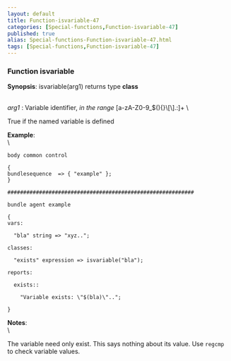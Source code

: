 ```yaml
---
layout: default
title: Function-isvariable-47
categories: [Special-functions,Function-isvariable-47]
published: true
alias: Special-functions-Function-isvariable-47.html
tags: [Special-functions,Function-isvariable-47]
---
```


### Function isvariable

**Synopsis**: isvariable(arg1) returns type **class**

\
 *arg1* : Variable identifier, *in the range*
[a-zA-Z0-9\_\$(){}\\[\\].:]+ \

True if the named variable is defined

**Example**:\
 \

~~~~ {.verbatim}
body common control

{
bundlesequence  => { "example" };
}

###########################################################

bundle agent example

{     
vars:

  "bla" string => "xyz..";

classes:

  "exists" expression => isvariable("bla");

reports:

  exists::

    "Variable exists: \"$(bla)\"..";

}
~~~~

**Notes**:\
 \

The variable need only exist. This says nothing about its value. Use
`regcmp` to check variable values.
